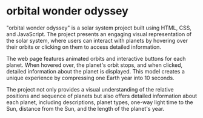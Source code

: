 # orbital wonder odyssey

"orbital wonder odyssey" is a solar system project built using HTML, CSS, and JavaScript. The project presents an engaging visual representation of the solar system, where users can interact with planets by hovering over their orbits or clicking on them to access detailed information.

The web page features animated orbits and interactive buttons for each planet. When hovered over, the planet's orbit stops, and when clicked, detailed information about the planet is displayed. This model creates a unique experience by compressing one Earth year into 10 seconds.

The project not only provides a visual understanding of the relative positions and sequence of planets but also offers detailed information about each planet, including descriptions, planet types, one-way light time to the Sun, distance from the Sun, and the length of the planet's year.
